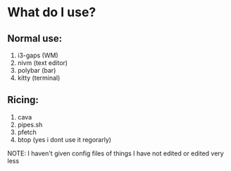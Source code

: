 # What do I use?

## Normal use:
1. i3-gaps (WM)
2. nivm (text editor)
3. polybar (bar)
4. kitty (terminal)

## Ricing:
1. cava
2. pipes.sh
3. pfetch
4. btop (yes i dont use it regorarly)

NOTE: I haven't given config files of things I have not edited or edited very less
